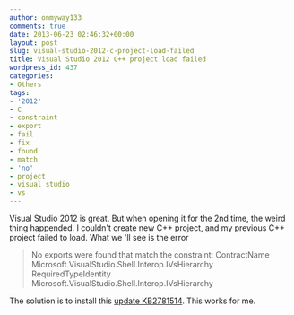 ```yaml
---
author: onmyway133
comments: true
date: 2013-06-23 02:46:32+00:00
layout: post
slug: visual-studio-2012-c-project-load-failed
title: Visual Studio 2012 C++ project load failed
wordpress_id: 437
categories:
- Others
tags:
- '2012'
- C
- constraint
- export
- fail
- fix
- found
- match
- 'no'
- project
- visual studio
- vs
---
```


Visual Studio 2012 is great. But when opening it for the 2nd time, the weird thing happended. I couldn't create new C++ project, and my previous C++ project failed to load. What we 'll see is the error


<blockquote>No exports were found that match the constraint:
ContractName Microsoft.VisualStudio.Shell.Interop.IVsHierarchy
RequiredTypeIdentity Microsoft.VisualStudio.Shell.Interop.IVsHierarchy</blockquote>


The solution is to install this [update KB2781514](http://support.microsoft.com/kb/2781514). This works for me.
